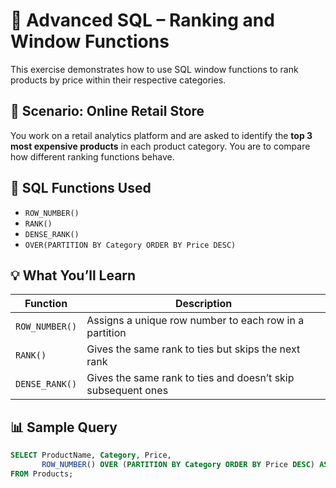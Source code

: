 # 🧮 Advanced SQL – Ranking and Window Functions

This exercise demonstrates how to use SQL window functions to rank products by price within their respective categories.

## 🛒 Scenario: Online Retail Store

You work on a retail analytics platform and are asked to identify the **top 3 most expensive products** in each product category. You are to compare how different ranking functions behave.

## 📌 SQL Functions Used
- `ROW_NUMBER()`
- `RANK()`
- `DENSE_RANK()`
- `OVER(PARTITION BY Category ORDER BY Price DESC)`

## 💡 What You’ll Learn
| Function       | Description                                                |
|----------------|------------------------------------------------------------|
| `ROW_NUMBER()` | Assigns a unique row number to each row in a partition     |
| `RANK()`       | Gives the same rank to ties but skips the next rank        |
| `DENSE_RANK()` | Gives the same rank to ties and doesn’t skip subsequent ones |

## 📊 Sample Query
```sql
SELECT ProductName, Category, Price,
       ROW_NUMBER() OVER (PARTITION BY Category ORDER BY Price DESC) AS RowNum
FROM Products;
